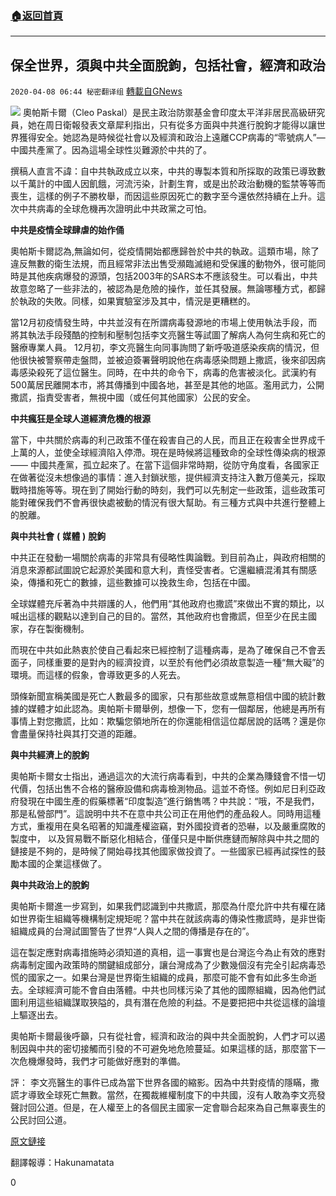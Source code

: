###  [:house:返回首頁](https://github.com/ourhimalayas/txt)
---

## 保全世界，須與中共全面脫鉤，包括社會，經濟和政治
`2020-04-08 06:44 秘密翻译组` [轉載自GNews](https://gnews.org/zh-hant/165988/)

![](https://s3.amazonaws.com/gnews-media-offload/wp-content/uploads/2020/04/08064148/Picture-1-100.png)
奧帕斯卡爾（Cleo Paskal）是民主政治防禦基金會印度太平洋非居民高級研究員，她在周日衛報發表文章犀利指出，只有從多方面與中共進行脫鉤才能得以讓世界獲得安全。她認為是時候從社會以及經濟和政治上遠離CCP病毒的“零號病人”—中國共產黨了。因為這場全球性災難源於中共的了。

撰稿人直言不諱：自中共執政成立以來，中共的專製本質和所採取的政策已導致數以千萬計的中國人因飢餓，河流污染，計劃生育，或是出於政治動機的監禁等等而喪生，這樣的例子不勝枚舉，而因這些原因死亡的數字至今還依然持續在上升。這次中共病毒的全球危機再次證明此中共政黨之可怕。

**中共是疫情全球肆虐的始作俑**

奧帕斯卡爾認為,無論如何，從疫情開始都應歸咎於中共的執政。這類市場，除了違反無數的衛生法規，而且經常非法出售受瀕臨滅絕和受保護的動物外，很可能同時是其他疾病爆發的源頭，包括2003年的SARS本不應該發生。可以看出，中共故意忽略了一些非法的，被認為是危險的操作，並任其發展。無論哪種方式，都歸於執政的失敗。同樣，如果實驗室涉及其中，情況是更糟糕的。

當12月初疫情發生時，中共並沒有在所謂病毒發源地的市場上使用執法手段，而將其執法手段殘酷的控制和壓制包括李文亮醫生等試圖了解病人為何生病和死亡的醫療專業人員。 12月初，李文亮醫生向同事詢問了新呼吸道感染疾病的情況，但他很快被警察帶走盤問，並被迫簽署聲明說他在病毒感染問題上撒謊，後來卻因病毒感染殺死了這位醫生。同時，在中共的命令下，病毒的危害被淡化。武漢約有500萬居民離開本市，將其傳播到中國各地，甚至是其他的地區。濫用武力，公開撒謊，指責受害者，無視中國（或任何其他國家）公民的安全。

**中共瘋狂是全球人道經濟危機的根源**

當下，中共關於病毒的利己政策不僅在殺害自己的人民，而且正在殺害全世界成千上萬的人，並使全球經濟陷入停滯。現在是時候將這種致命的全球性傳染病的根源—— 中國共產黨，孤立起來了。在當下這個非常時期，從防守角度看，各國家正在做著從沒未想像過的事情：進入封鎖狀態，提供經濟支持注入數万億美元，採取戰時措施等等。現在到了開始行動的時刻，我們可以先制定一些政策，這些政策可能對確保我們不會再很快處被動的情況有很大幫助。有三種方式與中共進行整體上的脫離。

**與中共社會** **(** **媒體** **)** **脫鉤**

中共正在發動一場關於病毒的非常具有侵略性輿論戰。到目前為止，與政府相關的消息來源都試圖說它起源於美國和意大利，責怪受害者。它還繼續混淆其有關感染，傳播和死亡的數據，這些數據可以挽救生命，包括在中國。

全球媒體充斥著為中共辯護的人，他們用“其他政府也撒謊”來做出不實的類比，以喊出這樣的觀點以達到自己的目的。當然，其他政府也會撒謊，但至少在民主國家，存在製衡機制。

而現在中共如此熱衷於使自己看起來已經控制了這種病毒，是為了確保自己不會丟面子，同樣重要的是對內的經濟投資，以至於有他們必須故意製造一種“無大礙”的環境。而這樣的假象，會導致更多的人死去。

頭條新聞宣稱美國是死亡人數最多的國家，只有那些故意或無意相信中國的統計數據的媒體才如此認為。奧帕斯卡爾舉例，想像一下，您有一個鄰居，他總是再所有事情上對您撒謊，比如：欺騙您領地所在的你還能相信這位鄰居說的話嗎？還是你會盡量保持社與其打交道的距離。

**與中共經濟上的脫鉤**

奧帕斯卡爾女士指出，通過這次的大流行病毒看到，中共的企業為賺錢會不惜一切代價，包括出售不合格的醫療設備和病毒檢測物品。這並不奇怪。例如尼日利亞政府發現在中國生產的假藥標著“印度製造”進行銷售嗎？中共說：“哦，不是我們，那是私營部門”。這說明中共不在意中共公司正在用他們的產品殺人。同時用這種方式，重複用在臭名昭著的知識產權盜竊，對外國投資者的恐嚇，以及嚴重腐敗的製度中， 以及貿易戰不斷惡化相結合，僅僅只是中斷供應鏈而解除與中共之間的鏈接是不夠的，是時候了開始尋找其他國家做投資了。一些國家已經再試探性的鼓勵本國的企業這樣做了。

**與中共政治上的脫鉤**

奧帕斯卡爾進一步寫到，如果我們認識到中共撒謊，那麼為什麼允許中共有權在諸如世界衛生組織等機構制定規矩呢？當中共在就該病毒的傳染性撒謊時，是非世衛組織成員的台灣試圖警告了世界“人與人之間的傳播是存在的”。

這在製定應對病毒措施時必須知道的真相，這一事實也是台灣迄今為止有效的應對病毒制定國內政策時的關鍵組成部分，讓台灣成為了少數幾個沒有完全引起病毒恐慌的國家之一。如果台灣是世界衛生組織的成員，那麼可能不會有如此多生命逝去。全球經濟可能不會自由落體。中共也同樣污染了其他的國際組織，因為他們試圖利用這些組織謀取狹隘的，具有潛在危險的利益。不是要把把中共從這樣的論壇上驅逐出去。

奧帕斯卡爾最後呼籲，只有從社會，經濟和政治的與中共全面脫鉤，人們才可以遏制因與中共的密切接觸而引發的不可避免地危險蔓延。如果這樣的話，那麼當下一次危機爆發時，我們才可能做好應對的準備。

評： 李文亮醫生的事件已成為當下世界各國的縮影。因為中共對疫情的隱瞞，撒謊才導致全球死亡無數。當然，在獨裁維權制度下的中共國，沒有人敢為李文亮發聲討回公道。但是，在人權至上的各個民主國家一定會聯合起來為自己無辜喪生的公民討回公道。

[原文鏈接](https://www.sundayguardianlive.com/opinion/time-practice-social-distancing-ccp)

翻譯報導：Hakunamatata

0
